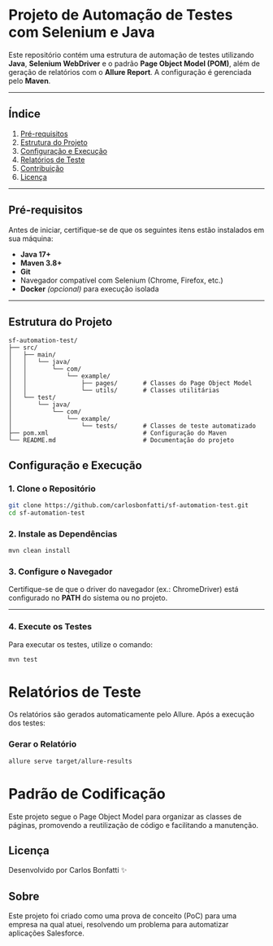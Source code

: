 # Projeto de Automação de Testes com Selenium e Java

Este repositório contém uma estrutura de automação de testes utilizando **Java**, **Selenium WebDriver** e o padrão **Page Object Model (POM)**, além de geração de relatórios com o **Allure Report**. A configuração é gerenciada pelo **Maven**.

---

## Índice

1. [Pré-requisitos](#pré-requisitos)  
2. [Estrutura do Projeto](#estrutura-do-projeto)  
3. [Configuração e Execução](#configuração-e-execução)  
4. [Relatórios de Teste](#relatórios-de-teste)  
5. [Contribuição](#contribuição)  
6. [Licença](#licença)  

---

## Pré-requisitos

Antes de iniciar, certifique-se de que os seguintes itens estão instalados em sua máquina:

- **Java 17+**  
- **Maven 3.8+**  
- **Git**  
- Navegador compatível com Selenium (Chrome, Firefox, etc.)  
- **Docker** *(opcional)* para execução isolada  

---

## Estrutura do Projeto

```plaintext
sf-automation-test/
├── src/
│   ├── main/
│   │   └── java/
│   │       └── com/
│   │           └── example/
│   │               ├── pages/       # Classes do Page Object Model
│   │               └── utils/       # Classes utilitárias
│   └── test/
│       └── java/
│           └── com/
│               └── example/
│                   └── tests/       # Classes de teste automatizado
├── pom.xml                          # Configuração do Maven
└── README.md                        # Documentação do projeto
```

## Configuração e Execução

### 1. Clone o Repositório

```bash
git clone https://github.com/carlosbonfatti/sf-automation-test.git
cd sf-automation-test
```


### 2. Instale as Dependências

```bash
mvn clean install
```
### 3. Configure o Navegador
Certifique-se de que o driver do navegador (ex.: ChromeDriver) está configurado no **PATH** do sistema ou no projeto.

---

### 4. Execute os Testes
Para executar os testes, utilize o comando:

```bash
mvn test
```
# Relatórios de Teste
Os relatórios são gerados automaticamente pelo Allure. Após a execução dos testes:

### Gerar o Relatório
```bash
allure serve target/allure-results
```

# Padrão de Codificação

Este projeto segue o Page Object Model para organizar as classes de páginas, promovendo a reutilização de código e facilitando a manutenção.


## Licença

Desenvolvido por Carlos Bonfatti ✨

## Sobre

Este projeto foi criado como uma prova de conceito (PoC) para uma empresa na qual atuei, resolvendo um problema para automatizar aplicações Salesforce.




